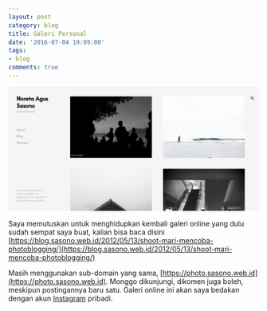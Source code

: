 ```yaml
---
layout: post
category: blog
title: Galeri Personal
date: '2016-07-04 19:09:00'
tags:
- blog
comments: true
---
```


![](/images/2016/07/photoblog.png)

Saya memutuskan untuk menghidupkan kembali galeri online yang dulu sudah sempat saya buat, kalian bisa baca disini [https://blog.sasono.web.id/2012/05/13/shoot-mari-mencoba-photoblogging/](https://blog.sasono.web.id/2012/05/13/shoot-mari-mencoba-photoblogging/)

Masih menggunakan sub-domain yang sama, [https://photo.sasono.web.id](https://photo.sasono.web.id). Monggo dikunjungi, dikomen juga boleh, meskipun postingannya baru satu. Galeri online ini akan saya bedakan dengan akun [Instagram](http://instagram.com/norsasono) pribadi. 

